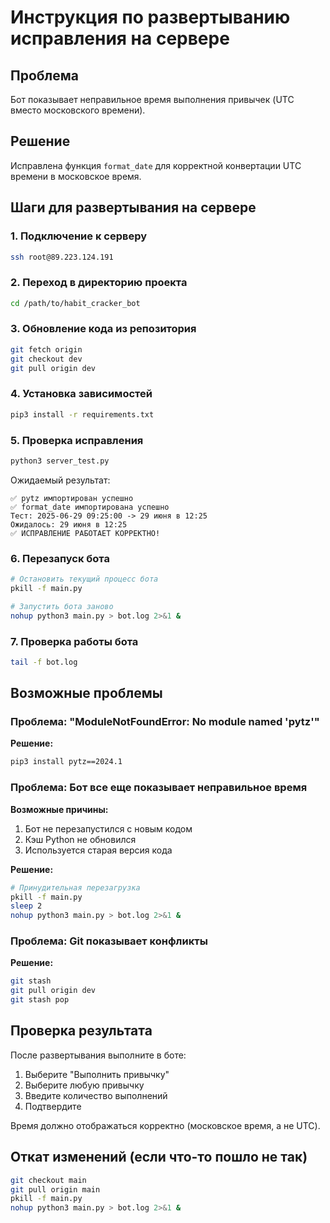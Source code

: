 # Инструкция по развертыванию исправления на сервере

## Проблема
Бот показывает неправильное время выполнения привычек (UTC вместо московского времени).

## Решение
Исправлена функция `format_date` для корректной конвертации UTC времени в московское время.

## Шаги для развертывания на сервере

### 1. Подключение к серверу
```bash
ssh root@89.223.124.191
```

### 2. Переход в директорию проекта
```bash
cd /path/to/habit_cracker_bot
```

### 3. Обновление кода из репозитория
```bash
git fetch origin
git checkout dev
git pull origin dev
```

### 4. Установка зависимостей
```bash
pip3 install -r requirements.txt
```

### 5. Проверка исправления
```bash
python3 server_test.py
```

Ожидаемый результат:
```
✅ pytz импортирован успешно
✅ format_date импортирована успешно
Тест: 2025-06-29 09:25:00 -> 29 июня в 12:25
Ожидалось: 29 июня в 12:25
✅ ИСПРАВЛЕНИЕ РАБОТАЕТ КОРРЕКТНО!
```

### 6. Перезапуск бота
```bash
# Остановить текущий процесс бота
pkill -f main.py

# Запустить бота заново
nohup python3 main.py > bot.log 2>&1 &
```

### 7. Проверка работы бота
```bash
tail -f bot.log
```

## Возможные проблемы

### Проблема: "ModuleNotFoundError: No module named 'pytz'"
**Решение:**
```bash
pip3 install pytz==2024.1
```

### Проблема: Бот все еще показывает неправильное время
**Возможные причины:**
1. Бот не перезапустился с новым кодом
2. Кэш Python не обновился
3. Используется старая версия кода

**Решение:**
```bash
# Принудительная перезагрузка
pkill -f main.py
sleep 2
nohup python3 main.py > bot.log 2>&1 &
```

### Проблема: Git показывает конфликты
**Решение:**
```bash
git stash
git pull origin dev
git stash pop
```

## Проверка результата
После развертывания выполните в боте:
1. Выберите "Выполнить привычку"
2. Выберите любую привычку
3. Введите количество выполнений
4. Подтвердите

Время должно отображаться корректно (московское время, а не UTC).

## Откат изменений (если что-то пошло не так)
```bash
git checkout main
git pull origin main
pkill -f main.py
nohup python3 main.py > bot.log 2>&1 &
``` 